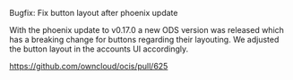 Bugfix: Fix button layout after phoenix update

With the phoenix update to v0.17.0 a new ODS version was released which has a breaking change for buttons regarding
their layouting. We adjusted the button layout in the accounts UI accordingly.

https://github.com/owncloud/ocis/pull/625

